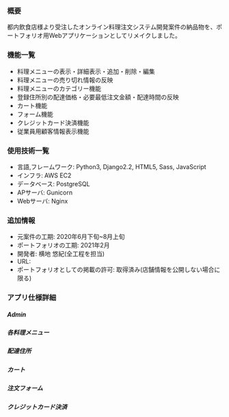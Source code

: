 ### 概要
都内飲食店様より受注したオンライン料理注文システム開発案件の納品物を、ポートフォリオ用Webアプリケーションとしてリメイクしました。
### 機能一覧
- 料理メニューの表示・詳細表示・追加・削除・編集
- 料理メニューの売り切れ情報の反映
- 料理メニューのカテゴリー機能
- 登録住所別の配達価格・必要最低注文金額・配達時間の反映
- カート機能
- フォーム機能
- クレジットカード決済機能
- 従業員用顧客情報表示機能
### 使用技術一覧
- 言語,フレームワーク: Python3, Django2.2, HTML5, Sass, JavaScript
- インフラ: AWS EC2
- データベース: PostgreSQL
- APサーバ: Gunicorn
- Webサーバ: Nginx
### 追加情報
- 元案件の工期: 2020年6月下旬~8月上旬
- ポートフォリオの工期: 2021年2月
- 開発者: 横地 悠紀(全工程を担当)
- URL:
- ポートフォリオとしての掲載の許可: 取得済み(店舗情報を公開しない場合に限る)
### アプリ仕様詳細
##### Admin
##### 各料理メニュー
##### 配達住所
##### カート
##### 注文フォーム
##### クレジットカード決済


